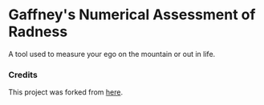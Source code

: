 
# Gaffney's Numerical Assessment of Radness

A tool used to measure your ego on the mountain or out in life.

### Credits

This project was forked from [here](https://github.com/nicolas-van/bootstrap-4-github-pages). 
